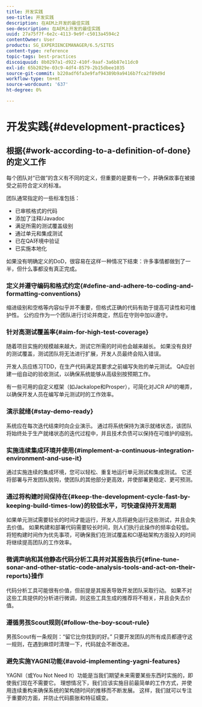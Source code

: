 ```yaml
---
title: 开发实践
seo-title: 开发实践
description: 在AEM上开发的最佳实践
seo-description: 在AEM上开发的最佳实践
uuid: 27a75f7f-6e2c-4113-9e9f-c5013a4594c2
contentOwner: User
products: SG_EXPERIENCEMANAGER/6.5/SITES
content-type: reference
topic-tags: best-practices
discoiquuid: 8b0297a1-d922-410f-9aaf-3a6b87e11dc0
exl-id: 65b2029e-03c9-4df4-8579-2b15dbee1035
source-git-commit: b220adf6fa3e9faf94389b9a9416b7fca2f89d9d
workflow-type: tm+mt
source-wordcount: '637'
ht-degree: 0%

---
```


# 开发实践{#development-practices}

## 根据{#work-according-to-a-definition-of-done}的定义工作

每个团队对“已做”的含义有不同的定义，但重要的是要有一个，并确保故事在被接受之前符合定义的标准。

团队通常指定的一些标准包括：

* 已审核格式的代码
* 添加了注释/Javadoc
* 满足所需的测试覆盖级别
* 通过单元和集成测试
* 已在QA环境中验证
* 已实施本地化

如果没有明确定义的DoD，很容易在这样一种情况下结束：许多事情都做到了一半，但什么事都没有真正完成。

### 定义并遵守编码和格式约定{#define-and-adhere-to-coding-and-formatting-conventions}

缩进级别和空格等内容似乎并不重要，但格式正确的代码有助于提高可读性和可维护性。 公约应作为一个团队进行讨论并商定，然后在守则中加以遵守。

### 针对高测试覆盖率{#aim-for-high-test-coverage}

随着项目实施的规模越来越大，测试它所需的时间也会越来越长。 如果没有良好的测试覆盖，测试团队将无法进行扩展，开发人员最终会陷入错误。

开发人员应练习TDD，在生产代码满足其要求之前编写失败的单元测试。 QA应创建一组自动的验收测试，以确保系统能够从高级别按预期工作。

有一些可用的自定义框架（如Jackalope和Prosper），可简化对JCR API的嘲弄，以确保开发人员在编写单元测试时的工作效率。

### 演示就绪{#stay-demo-ready}

系统应在每次迭代结束时向企业演示。 通过将系统保持为演示就绪状态，该团队将始终处于生产就绪状态的迭代过程中，并且技术负债可以保持在可维护的级别。

### 实施连续集成环境并使用{#implement-a-continuous-integration-environment-and-use-it}

通过实施连续的集成环境，您可以轻松、重复地运行单元测试和集成测试。 它还将部署与开发团队脱钩，使团队的其他部分更高效，并使部署更稳定、更可预测。

### 通过将构建时间保持在{#keep-the-development-cycle-fast-by-keeping-build-times-low}的较低水平，可快速保持开发周期

如果单元测试需要较长的时间才能运行，开发人员将避免运行这些测试，并且会失去价值。 如果构建和部署代码需要较长时间，则人们执行此操作的频率会较低。 将短构建时间作为优先事项，可确保我们在测试覆盖和CI基础架构方面投入的时间将继续提高团队的工作效率。

### 微调声纳和其他静态代码分析工具并对其报告执行{#fine-tune-sonar-and-other-static-code-analysis-tools-and-act-on-their-reports}操作

代码分析工具可能很有价值，但前提是其报表导致开发团队采取行动。 如果不对这些工具提供的分析进行微调，则这些工具生成的推荐将不相关，并且会失去价值。

### 遵循男孩Scout规则{#follow-the-boy-scout-rule}

男孩Scout有一条规则：“留它比你找到的好。” 只要开发团队的所有成员都遵守这一规则，在遇到麻烦时清理一下，代码就会不断改进。

### 避免实施YAGNI功能{#avoid-implementing-yagni-features}

YAGNI（或You Not Need It）功能是当我们期望未来需要某些东西时实施的，即使我们现在不需要它。 理想情况下，我们应该实施目前最简单的工作方式，并使用连续重构来确保系统的架构随时间的推移而不断发展。 这样，我们就可以专注于重要的方面，并防止代码膨胀和特征蠕变。
